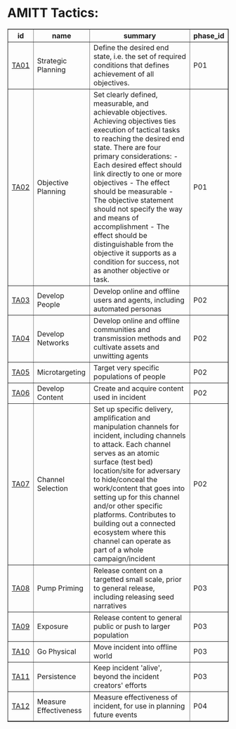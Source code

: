 # AMITT Tactics:

<table border="1">
<tr>
<th>id</th>
<th>name</th>
<th>summary</th>
<th>phase_id</th>
</tr>
<tr>
<td><a href="tactics/TA01.md">TA01</a></td>
<td>Strategic Planning</td>
<td>Define the desired end state, i.e. the set of required conditions that defines achievement of all objectives.</td>
<td>P01</td>
</tr>
<tr>
<td><a href="tactics/TA02.md">TA02</a></td>
<td>Objective Planning</td>
<td>Set clearly defined, measurable, and achievable objectives. Achieving objectives ties execution of tactical tasks to reaching the desired end state. There are four primary considerations:
- Each desired effect should link directly to one or more objectives
- The effect should be measurable
- The objective statement should not specify the way and means of accomplishment
- The effect should be distinguishable from the objective it supports as a condition for success, not as another objective or task.</td>
<td>P01</td>
</tr>
<tr>
<td><a href="tactics/TA03.md">TA03</a></td>
<td>Develop People</td>
<td>Develop online and offline users and agents, including automated personas</td>
<td>P02</td>
</tr>
<tr>
<td><a href="tactics/TA04.md">TA04</a></td>
<td>Develop Networks</td>
<td>Develop online and offline communities and transmission methods and cultivate assets and unwitting agents</td>
<td>P02</td>
</tr>
<tr>
<td><a href="tactics/TA05.md">TA05</a></td>
<td>Microtargeting</td>
<td>Target very specific populations of people</td>
<td>P02</td>
</tr>
<tr>
<td><a href="tactics/TA06.md">TA06</a></td>
<td>Develop Content</td>
<td>Create and acquire content used in incident</td>
<td>P02</td>
</tr>
<tr>
<td><a href="tactics/TA07.md">TA07</a></td>
<td>Channel Selection</td>
<td>Set up specific delivery, amplification and manipulation channels for incident, including channels to attack. Each channel serves as an atomic surface (test bed) location/site for adversary to hide/conceal the work/content that goes into setting up for this channel and/or other specific platforms. Contributes to building out a connected ecosystem where this channel can operate as part of a whole campaign/incident</td>
<td>P02</td>
</tr>
<tr>
<td><a href="tactics/TA08.md">TA08</a></td>
<td>Pump Priming</td>
<td>Release content on a targetted small scale, prior to general release, including releasing seed narratives</td>
<td>P03</td>
</tr>
<tr>
<td><a href="tactics/TA09.md">TA09</a></td>
<td>Exposure</td>
<td>Release content to general public or push to larger population</td>
<td>P03</td>
</tr>
<tr>
<td><a href="tactics/TA10.md">TA10</a></td>
<td>Go Physical</td>
<td>Move incident into offline world</td>
<td>P03</td>
</tr>
<tr>
<td><a href="tactics/TA11.md">TA11</a></td>
<td>Persistence</td>
<td>Keep incident 'alive', beyond the incident creators' efforts</td>
<td>P03</td>
</tr>
<tr>
<td><a href="tactics/TA12.md">TA12</a></td>
<td>Measure Effectiveness</td>
<td>Measure effectiveness of incident, for use in planning future events</td>
<td>P04</td>
</tr>
</table>

